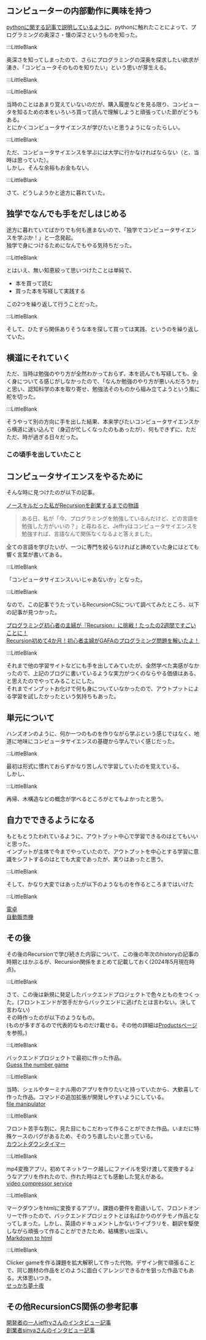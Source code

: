 ## コンピューターの内部動作に興味を持つ      

[pythonに関する記事で説明しているように](https://www.kip2.dev/about/history/python)、pythonに触れたことによって、プログラミングの奥深さ・懐の深さというものを知った。    

:::LittleBlank    

奥深さを知ってしまったので、さらにプログラミングの深奥を探求したい欲求が湧き、「コンピュータそのものを知りたい」という思いが芽生える。    

:::LittleBlank    

:::LittleBlank    

当時のことはあまり覚えていないのだが、購入履歴などを見る限り、コンピュータを知るための本をいろいろ買って読んで理解しようと頑張っていた節がどうもある。    
とにかくコンピュータサイエンスが学びたいと思うようになったらしい。    

:::LittleBlank      

ただ、コンピュータサイエンスを学ぶには大学に行かなければならない（と、当時は思っていた）。      
しかし、そんな余裕もお金もない。  

:::LittleBlank      

さて、どうしようかと途方に暮れていた。    

## 独学でなんでも手をだしはじめる    

途方に暮れていてばかりでも何も進まないので、「独学でコンピュータサイエンスを学ぶか！」と一念発起。  
独学で身につけるためになんでもやる気持ちだった。  

:::LittleBlank      

とはいえ、無い知恵絞って思いつけたことは単純で、    

- 本を買って読む    
- 買った本を写経して実践する    

この2つを繰り返して行うことだった。    

:::LittleBlank      

そして、ひたすら関係ありそうな本を探して買っては実践、というのを繰り返していた。  

## 横道にそれていく

ただ、当時は勉強のやり方が全然わかっておらず、本を読んでも写経しても、全く身についてる感じがしなかったので、「なんか勉強のやり方が悪いんだろうか」と思い、認知科学の本を取り寄せ、勉強法そのものから組み立てようという風に舵を切った。    

:::LittleBlank      

そうやって別の方向に手を出した結果、本来学びたいコンピュータサイエンスから横道に迷い込んで（身辺が忙しくなったのもあったが）、何もできずに、ただただ、時が過ぎる日々だった。    

### この頃手を出していたこと

## コンピュータサイエンスをやるために    

そんな時に見つけたのが以下の記事。  

[ノースキルだった私がRecursionを創業するまでの物語](https://note.com/shinya_recursion/n/ne4b005635b96)  

> ある日、私が「今、プログラミングを勉強しているんだけど、どの言語を勉強した方がいいの？」と尋ねると、Jeffryはコンピュータサイエンスを勉強すれば、言語なんて関係なくなるよと答えました。  

全ての言語を学びたいが、一つに専門を絞らなければと諦めていた身にはとても響く言葉が書いてある。  

:::LittleBlank

「コンピュータサイエンスいいじゃあないか」となった。  

:::LittleBlank

なので、この記事でうたっているRecursionCSについて調べてみたところ、以下の記事が見つかった。  

[プログラミング初心者の主婦が『Recursion』に挑戦！たったの2週間ですごいことに！](https://www.happyreina.com/entry/programming-recursion)  
[Recursion初めて4か月！初心者主婦がGAFAのプログラミング問題を解いたよ！](https://www.happyreina.com/entry/recursion-programing)  

:::LittleBlank

それまで他の学習サイトなどにも手を出してみていたが、全然学べた実感がなかったので、上記のブログに書いているような実力がつくのならやる価値はある、と思えたのでやってみることにした。  
それまでインプットお化けで何も身についていなかったので、アウトプットによる学習を試したかったという気持ちもあった。  

## 単元について  

ハンズオンのように、何か一つのものを作りながら学ぶという感じではなく、地道に地味にコンピュータサイエンスの基礎から学んでいく感じだった。  

:::LittleBlank

最初は形式に慣れておらずかなり苦しんで学習していたのを覚えている。  
しかし、  

:::LittleBlank



再帰、木構造などの概念が学べるところがとてもよかったと思う。  



## 自力でできるようになる  

もともとうたわれているように、アウトプット中心で学習できるのはとてもいいと思った。  
インプットが主体で今までやっていたので、アウトプットを中心とする学習に意識をシフトするのはとても大変であったが、実りはあったと思う。  

:::LittleBlank

そして、かなり大変ではあったが以下のようなものを作るところまではいけた  

:::LittleBlank

[電卓](https://recursionist.io/share/kip2/lessoncode/270/htmlRunner7)  
[自動販売機](https://recursionist.io/share/kip2/lessoncode/336/htmlRunner1)  

## その後  

その後のRecursionで学び続きた内容について、この後の年次のhistoryの記事の時期とはかぶるが、Recursion関係をまとめて記載しておく(2024年5月現在時点)。  

:::LittleBlank

さて、この後は新規に発足したバックエンドプロジェクトで色々とものをつくった。(フロントエンドが苦手だからバックエンドに逃げたとは言わない。決して言わない)  
その時作ったのが以下のようなもの。  
(ものが多すぎるので代表的なものだけ載せる。その他の詳細は[Productsページ](https://www.kip2.dev/products)を参照。)  

:::LittleBlank

バックエンドプロジェクトで最初に作った作品。  
[Guess the number game](https://www.kip2.dev/products/guess-the-number-game)  

:::LittleBlank

当時、シェルやターミナル用のアプリを作りたいと持っていたから、大歓喜して作った作品。コマンドの追加拡張が開発しやすいようにしている。  
[file manipulator](https://www.kip2.dev/products/file-manipulator)  

:::LittleBlank

フロント苦手な割に、見た目にもこだわって作ることができた作品。いまだに特殊ケースのバグがあるため、そのうち直したいと思っている。  
[カウントダウンタイマー](https://www.kip2.dev/products/countdown-timer)  

:::LittleBlank

mp4変換アプリ。初めてネットワーク越しにファイルを受け渡して変換するようなアプリを作れたので、作れた時はとても感動した覚えがある。  
[video compressor service](https://www.kip2.dev/products/video-compressor-service)  

:::LittleBlank

マークダウンをhtmlに変換するアプリ。課題の要件を勘違いして、フロントオンリーで作ったので、バックエンドプロジェクトとは名ばかりのゲテモノ作品となってしまった。しかし、英語のドキュメントしかないライブラリを、翻訳を駆使しながら頑張って作ることができたため、結構思い出深い。  
[Markdown to html](https://www.kip2.dev/products/markdown-to-html)  

:::LittleBlank

Clicker gameを作る課題を拡大解釈して作った代物。デザイン側で頑張ることで、同じ題材の作品をどのように面白くアレンジできるかを狙った作品でもある。大体思いつき。  
[せっかち夢十夜](https://www.kip2.dev/products/clicker-yume-juya)  


## その他RecursionCS関係の参考記事  

[開発者の一人jeffryさんのインタビュー記事](https://www.happyreina.com/entry/interview-recursion-jeffry)  
[創業者sinyaさんのインタビュー記事](https://www.happyreina.com/entry/interview-recursion-shinya)  